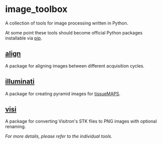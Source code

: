 # image_toolbox #

A collection of tools for image processing written in Python.

At some point these tools should become official Python packages installable via [pip](https://pypi.python.org/pypi/pip).


## [align](align) ##

A package for aligning images between different acquisition cycles.


## [illuminati](illuminati) ##

A package for creating pyramid images for [tissueMAPS](https://github.com/pelkmanslab/TissueMAPS).


## [visi](visi) ##

A package for converting Visitron's STK files to PNG images with optional renaming.


*For more details, please refer to the individual tools.*
